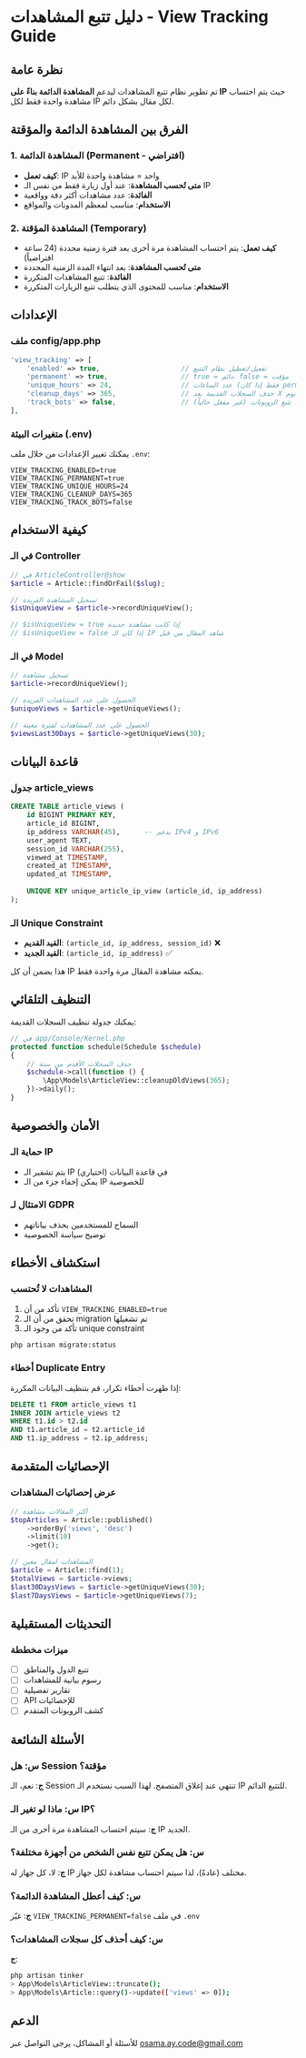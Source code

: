 # دليل تتبع المشاهدات - View Tracking Guide

## نظرة عامة
تم تطوير نظام تتبع المشاهدات ليدعم **المشاهدة الدائمة بناءً على IP** حيث يتم احتساب مشاهدة واحدة فقط لكل IP لكل مقال بشكل دائم.

## الفرق بين المشاهدة الدائمة والمؤقتة

### 1. المشاهدة الدائمة (Permanent - افتراضي)
- **كيف تعمل**: IP واحد = مشاهدة واحدة للأبد
- **متى تُحسب المشاهدة**: عند أول زيارة فقط من نفس الـ IP
- **الفائدة**: عدد مشاهدات أكثر دقة وواقعية
- **الاستخدام**: مناسب لمعظم المدونات والمواقع

### 2. المشاهدة المؤقتة (Temporary)
- **كيف تعمل**: يتم احتساب المشاهدة مرة أخرى بعد فترة زمنية محددة (24 ساعة افتراضياً)
- **متى تُحسب المشاهدة**: بعد انتهاء المدة الزمنية المحددة
- **الفائدة**: تتبع المشاهدات المتكررة
- **الاستخدام**: مناسب للمحتوى الذي يتطلب تتبع الزيارات المتكررة

## الإعدادات

### ملف config/app.php

```php
'view_tracking' => [
    'enabled' => true,                    // تفعيل/تعطيل نظام التتبع
    'permanent' => true,                  // true = دائم، false = مؤقت
    'unique_hours' => 24,                 // عدد الساعات (فقط إذا كان permanent = false)
    'cleanup_days' => 365,                // حذف السجلات القديمة بعد X يوم
    'track_bots' => false,                // تتبع الروبوتات (غير مفعل حالياً)
],
```

### متغيرات البيئة (.env)

يمكنك تغيير الإعدادات من خلال ملف `.env`:

```env
VIEW_TRACKING_ENABLED=true
VIEW_TRACKING_PERMANENT=true
VIEW_TRACKING_UNIQUE_HOURS=24
VIEW_TRACKING_CLEANUP_DAYS=365
VIEW_TRACKING_TRACK_BOTS=false
```

## كيفية الاستخدام

### في الـ Controller

```php
// في ArticleController@show
$article = Article::findOrFail($slug);

// تسجيل المشاهدة الفريدة
$isUniqueView = $article->recordUniqueView();

// $isUniqueView = true إذا كانت مشاهدة جديدة
// $isUniqueView = false إذا كان الـ IP شاهد المقال من قبل
```

### في الـ Model

```php
// تسجيل مشاهدة
$article->recordUniqueView();

// الحصول على عدد المشاهدات الفريدة
$uniqueViews = $article->getUniqueViews();

// الحصول على عدد المشاهدات لفترة معينة
$viewsLast30Days = $article->getUniqueViews(30);
```

## قاعدة البيانات

### جدول article_views

```sql
CREATE TABLE article_views (
    id BIGINT PRIMARY KEY,
    article_id BIGINT,
    ip_address VARCHAR(45),      -- يدعم IPv4 و IPv6
    user_agent TEXT,
    session_id VARCHAR(255),
    viewed_at TIMESTAMP,
    created_at TIMESTAMP,
    updated_at TIMESTAMP,
    
    UNIQUE KEY unique_article_ip_view (article_id, ip_address)
);
```

### الـ Unique Constraint

- **القيد القديم**: `(article_id, ip_address, session_id)` ❌
- **القيد الجديد**: `(article_id, ip_address)` ✅

هذا يضمن أن كل IP يمكنه مشاهدة المقال مرة واحدة فقط.

## التنظيف التلقائي

يمكنك جدولة تنظيف السجلات القديمة:

```php
// في app/Console/Kernel.php
protected function schedule(Schedule $schedule)
{
    // حذف السجلات الأقدم من سنة
    $schedule->call(function () {
        \App\Models\ArticleView::cleanupOldViews(365);
    })->daily();
}
```

## الأمان والخصوصية

### حماية الـ IP
- يتم تشفير الـ IP في قاعدة البيانات (اختياري)
- يمكن إخفاء جزء من الـ IP للخصوصية

### الامتثال لـ GDPR
- السماح للمستخدمين بحذف بياناتهم
- توضيح سياسة الخصوصية

## استكشاف الأخطاء

### المشاهدات لا تُحتسب

1. تأكد من أن `VIEW_TRACKING_ENABLED=true`
2. تحقق من أن الـ migration تم تشغيلها
3. تأكد من وجود الـ unique constraint

```bash
php artisan migrate:status
```

### أخطاء Duplicate Entry

إذا ظهرت أخطاء تكرار، قم بتنظيف البيانات المكررة:

```sql
DELETE t1 FROM article_views t1
INNER JOIN article_views t2 
WHERE t1.id > t2.id 
AND t1.article_id = t2.article_id 
AND t1.ip_address = t2.ip_address;
```

## الإحصائيات المتقدمة

### عرض إحصائيات المشاهدات

```php
// أكثر المقالات مشاهدة
$topArticles = Article::published()
    ->orderBy('views', 'desc')
    ->limit(10)
    ->get();

// المشاهدات لمقال معين
$article = Article::find(1);
$totalViews = $article->views;
$last30DaysViews = $article->getUniqueViews(30);
$last7DaysViews = $article->getUniqueViews(7);
```

## التحديثات المستقبلية

### ميزات مخططة
- [ ] تتبع الدول والمناطق
- [ ] رسوم بيانية للمشاهدات
- [ ] تقارير تفصيلية
- [ ] API للإحصائيات
- [ ] كشف الروبوتات المتقدم

## الأسئلة الشائعة

### س: هل Session مؤقتة؟
**ج**: نعم، الـ Session تنتهي عند إغلاق المتصفح. لهذا السبب نستخدم الـ IP للتتبع الدائم.

### س: ماذا لو تغير الـ IP؟
**ج**: سيتم احتساب المشاهدة مرة أخرى من الـ IP الجديد.

### س: هل يمكن تتبع نفس الشخص من أجهزة مختلفة؟
**ج**: لا، كل جهاز له IP مختلف (عادةً)، لذا سيتم احتساب مشاهدة لكل جهاز.

### س: كيف أعطل المشاهدة الدائمة؟
**ج**: غيّر `VIEW_TRACKING_PERMANENT=false` في ملف `.env`

### س: كيف أحذف كل سجلات المشاهدات؟
**ج**: 
```bash
php artisan tinker
> App\Models\ArticleView::truncate();
> App\Models\Article::query()->update(['views' => 0]);
```

## الدعم
للأسئلة أو المشاكل، يرجى التواصل عبر osama.ay.code@gmail.com

